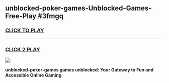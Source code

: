 
## unblocked-poker-games-Unblocked-Games-Free-Play #3fmgq
<h3>
<a href="https://us.freeplayer.one?title=unblocked-poker-games&ref=9M">CLICK TO PLAY</a></h3>
<hr>

<h3>
<a href="https://us.freeplayer.one?title=unblocked-poker-games&ref=9M">CLICK 2 PLAY</a>
  
</h3>

<a href="https://us.freeplayer.one?title=unblocked-poker-games&ref=9M"><img src="https://clearcache.store/games.png"></a>


**unblocked-poker-games games unblocked: Your Gateway to Fun and Accessible Online Gaming**
